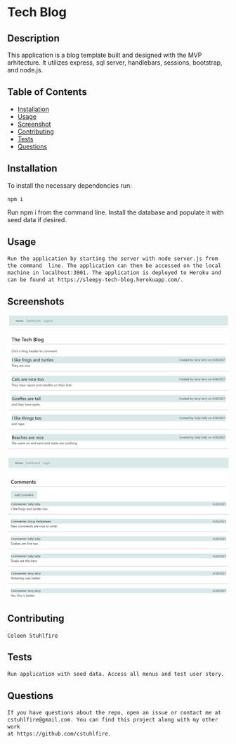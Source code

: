 # Tech Blog

## Description 
This application is a blog template built and designed with the MVP arhitecture. 
It utilizes express, sql server, handlebars, sessions, bootstrap, and node.js. 
## Table of Contents
- [Installation](#installation)
- [Usage](#usage)
- [Screenshot](#screenshot)
- [Contributing](#contributing) 
- [Tests](#tests)
- [Questions](#questions)
## Installation
To install the necessary dependencies run:
```
npm i
```
Run npm i from the command line. Install the database and populate it with seed data if desired.
## Usage
```
Run the application by starting the server with node server.js from the command  line. The application can then be accessed on the local machine in localhost:3001. The application is deployed to Heroku and can be found at https://sleepy-tech-blog.herokuapp.com/.
```
## Screenshots
![Screenshot](./assets/screenshot.PNG)

![!Screenshot](./assets/screenshot2.PNG)

## Contributing
```
Coleen Stuhlfire
```
## Tests
```
Run application with seed data. Access all menus and test user story.
```
## Questions
```
If you have questions about the repo, open an issue or contact me at 
cstuhlfire@gmail.com. You can find this project along with my other work 
at https://github.com/cstuhlfire.
```

